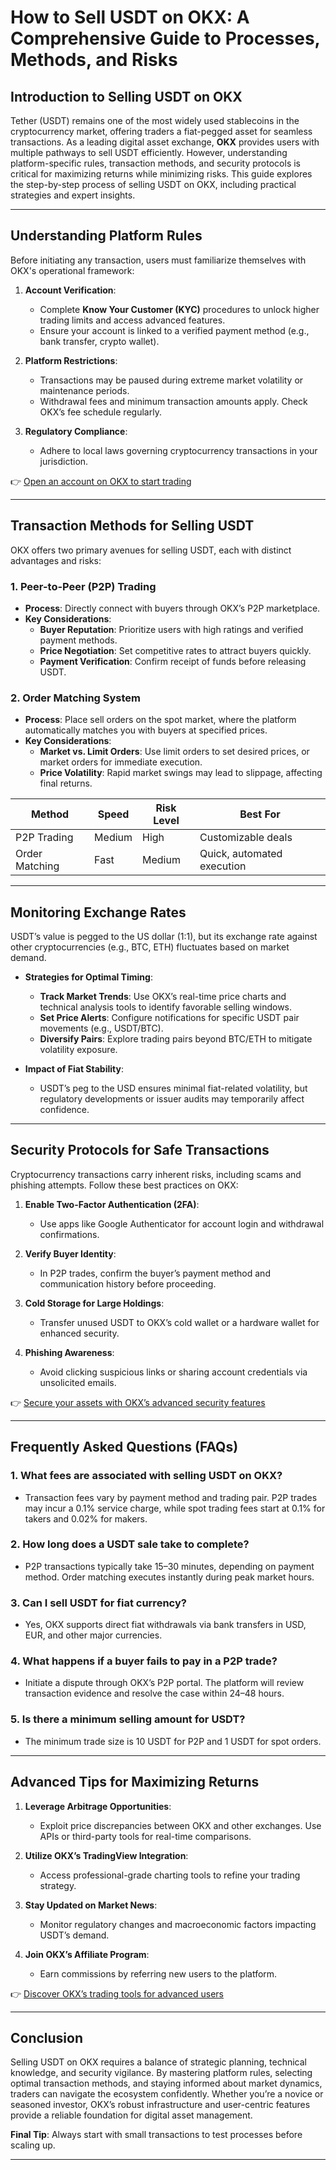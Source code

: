 # How to Sell USDT on OKX: A Comprehensive Guide to Processes, Methods, and Risks  

## Introduction to Selling USDT on OKX  

Tether (USDT) remains one of the most widely used stablecoins in the cryptocurrency market, offering traders a fiat-pegged asset for seamless transactions. As a leading digital asset exchange, **OKX** provides users with multiple pathways to sell USDT efficiently. However, understanding platform-specific rules, transaction methods, and security protocols is critical for maximizing returns while minimizing risks. This guide explores the step-by-step process of selling USDT on OKX, including practical strategies and expert insights.  

---

## Understanding Platform Rules  

Before initiating any transaction, users must familiarize themselves with OKX's operational framework:  

1. **Account Verification**:  
   - Complete **Know Your Customer (KYC)** procedures to unlock higher trading limits and access advanced features.  
   - Ensure your account is linked to a verified payment method (e.g., bank transfer, crypto wallet).  

2. **Platform Restrictions**:  
   - Transactions may be paused during extreme market volatility or maintenance periods.  
   - Withdrawal fees and minimum transaction amounts apply. Check OKX’s fee schedule regularly.  

3. **Regulatory Compliance**:  
   - Adhere to local laws governing cryptocurrency transactions in your jurisdiction.  

👉 [Open an account on OKX to start trading](https://bit.ly/okx-bonus)  

---

## Transaction Methods for Selling USDT  

OKX offers two primary avenues for selling USDT, each with distinct advantages and risks:  

### 1. **Peer-to-Peer (P2P) Trading**  
   - **Process**: Directly connect with buyers through OKX’s P2P marketplace.  
   - **Key Considerations**:  
     - **Buyer Reputation**: Prioritize users with high ratings and verified payment methods.  
     - **Price Negotiation**: Set competitive rates to attract buyers quickly.  
     - **Payment Verification**: Confirm receipt of funds before releasing USDT.  

### 2. **Order Matching System**  
   - **Process**: Place sell orders on the spot market, where the platform automatically matches you with buyers at specified prices.  
   - **Key Considerations**:  
     - **Market vs. Limit Orders**: Use limit orders to set desired prices, or market orders for immediate execution.  
     - **Price Volatility**: Rapid market swings may lead to slippage, affecting final returns.  

| **Method**          | **Speed** | **Risk Level** | **Best For**               |  
|----------------------|-----------|----------------|----------------------------|  
| P2P Trading          | Medium    | High           | Customizable deals         |  
| Order Matching       | Fast      | Medium         | Quick, automated execution |  

---

## Monitoring Exchange Rates  

USDT’s value is pegged to the US dollar (1:1), but its exchange rate against other cryptocurrencies (e.g., BTC, ETH) fluctuates based on market demand.  

- **Strategies for Optimal Timing**:  
  - **Track Market Trends**: Use OKX’s real-time price charts and technical analysis tools to identify favorable selling windows.  
  - **Set Price Alerts**: Configure notifications for specific USDT pair movements (e.g., USDT/BTC).  
  - **Diversify Pairs**: Explore trading pairs beyond BTC/ETH to mitigate volatility exposure.  

- **Impact of Fiat Stability**:  
  - USDT’s peg to the USD ensures minimal fiat-related volatility, but regulatory developments or issuer audits may temporarily affect confidence.  

---

## Security Protocols for Safe Transactions  

Cryptocurrency transactions carry inherent risks, including scams and phishing attempts. Follow these best practices on OKX:  

1. **Enable Two-Factor Authentication (2FA)**:  
   - Use apps like Google Authenticator for account login and withdrawal confirmations.  

2. **Verify Buyer Identity**:  
   - In P2P trades, confirm the buyer’s payment method and communication history before proceeding.  

3. **Cold Storage for Large Holdings**:  
   - Transfer unused USDT to OKX’s cold wallet or a hardware wallet for enhanced security.  

4. **Phishing Awareness**:  
   - Avoid clicking suspicious links or sharing account credentials via unsolicited emails.  

👉 [Secure your assets with OKX’s advanced security features](https://bit.ly/okx-bonus)  

---

## Frequently Asked Questions (FAQs)  

### 1. **What fees are associated with selling USDT on OKX?**  
   - Transaction fees vary by payment method and trading pair. P2P trades may incur a 0.1% service charge, while spot trading fees start at 0.1% for takers and 0.02% for makers.  

### 2. **How long does a USDT sale take to complete?**  
   - P2P transactions typically take 15–30 minutes, depending on payment method. Order matching executes instantly during peak market hours.  

### 3. **Can I sell USDT for fiat currency?**  
   - Yes, OKX supports direct fiat withdrawals via bank transfers in USD, EUR, and other major currencies.  

### 4. **What happens if a buyer fails to pay in a P2P trade?**  
   - Initiate a dispute through OKX’s P2P portal. The platform will review transaction evidence and resolve the case within 24–48 hours.  

### 5. **Is there a minimum selling amount for USDT?**  
   - The minimum trade size is 10 USDT for P2P and 1 USDT for spot orders.  

---

## Advanced Tips for Maximizing Returns  

1. **Leverage Arbitrage Opportunities**:  
   - Exploit price discrepancies between OKX and other exchanges. Use APIs or third-party tools for real-time comparisons.  

2. **Utilize OKX’s TradingView Integration**:  
   - Access professional-grade charting tools to refine your trading strategy.  

3. **Stay Updated on Market News**:  
   - Monitor regulatory changes and macroeconomic factors impacting USDT’s demand.  

4. **Join OKX’s Affiliate Program**:  
   - Earn commissions by referring new users to the platform.  

👉 [Discover OKX’s trading tools for advanced users](https://bit.ly/okx-bonus)  

---

## Conclusion  

Selling USDT on OKX requires a balance of strategic planning, technical knowledge, and security vigilance. By mastering platform rules, selecting optimal transaction methods, and staying informed about market dynamics, traders can navigate the ecosystem confidently. Whether you’re a novice or seasoned investor, OKX’s robust infrastructure and user-centric features provide a reliable foundation for digital asset management.  

**Final Tip**: Always start with small transactions to test processes before scaling up.  

--- 
